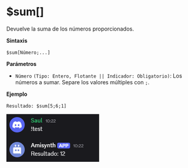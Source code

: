 # $sum[]

Devuelve la suma de los números proporcionados.

**Sintaxis**
```
$sum[Número;...]
```

**Parámetros**

- `Número` `(Tipo: Entero, Flotante || Indicador: Obligatorio)`: Los números a sumar. Separe los valores múltiples con `;`.

**Ejemplo**
```
Resultado: $sum[5;6;1]
```

![alt text](image-74.png)
